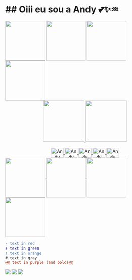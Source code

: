  
  <h1>## Oiii eu sou a Andy 💕✨♒</h1>
  
  <div>
    <position: relative>
    <img align="center" height="125px" src="https://i.pinimg.com/originals/6c/d7/4b/6cd74bae87b2025e3d671a23dbf4b3ca.gif">
    <img align="center" height="125px" src="https://i.pinimg.com/originals/6c/d7/4b/6cd74bae87b2025e3d671a23dbf4b3ca.gif">
    <img align="center" height="125px" src="https://i.pinimg.com/originals/6c/d7/4b/6cd74bae87b2025e3d671a23dbf4b3ca.gif">
    <img align="center" height="125px" src="https://i.pinimg.com/originals/6c/d7/4b/6cd74bae87b2025e3d671a23dbf4b3ca.gif">
  </div>
  
  <div align="center">
    <a href="https://github.com/andyruschmann">
    <img height="130em" src="https://github-readme-stats.vercel.app/api?username=andyruschmann&show_icons=true&theme=radical&include_all_commits=true&count_private=true"/>
    <img height="130em" src="https://github-readme-stats.vercel.app/api/top-langs/?username=andyruschmann&layout=compact&langs_count=7&theme=radical"/>
  </div>
 
  <div style="display: inline_block" align="center"><br>
    <img align="center" alt="Andy CSS" height="30" width="40" src="https://cdn.jsdelivr.net/gh/devicons/devicon/icons/css3/css3-original.svg">
    <img align="center" alt="Andy HTML" height="30" width="40" src="https://cdn.jsdelivr.net/gh/devicons/devicon/icons/html5/html5-original.svg">  
    <img align="center" alt="Andy Illustrator" height="30" width="40" src="https://cdn.jsdelivr.net/gh/devicons/devicon/icons/illustrator/illustrator-plain.svg">
    <img align="center" alt="Andy Photoshop" height="30" width="40" src="https://cdn.jsdelivr.net/gh/devicons/devicon/icons/photoshop/photoshop-plain.svg">
    <img align="center" alt="Andy Behance" height="30" width="40" src="https://cdn.jsdelivr.net/gh/devicons/devicon/icons/behance/behance-original.svg">
  </div> 
 
  <div>
    <position: relative>
    <img align="center" height="125px" src="https://i.pinimg.com/originals/6c/d7/4b/6cd74bae87b2025e3d671a23dbf4b3ca.gif">
    <img align="center" height="125px" src="https://i.pinimg.com/originals/6c/d7/4b/6cd74bae87b2025e3d671a23dbf4b3ca.gif">
    <img align="center" height="125px" src="https://i.pinimg.com/originals/6c/d7/4b/6cd74bae87b2025e3d671a23dbf4b3ca.gif">
    <img align="center" height="125px" src="https://i.pinimg.com/originals/6c/d7/4b/6cd74bae87b2025e3d671a23dbf4b3ca.gif">
  </div>

```diff
- text in red
+ text in green
! text in orange
# text in gray
@@ text in purple (and bold)@@
```

 <div> 
   <a href="https://instagram.com/toescutandy" target="_blank"><img src="https://img.shields.io/badge/-Instagram-%23E4405F?style=for-the-badge&logo=instagram&logoColor=white" target="_blank"></a>
    <a href = "mailto:andressa.ruschmann@gmail.com"><img src="https://img.shields.io/badge/-Gmail-%23333?style=for-the-badge&logo=gmail&logoColor=white" target="_blank"></a>
    <a href="https://www.linkedin.com/in/andyruschmann" target="_blank"><img src="https://img.shields.io/badge/-LinkedIn-%230077B5?style=for-the-badge&logo=linkedin&logoColor=white" target="_blank"></a>  
  </div>
